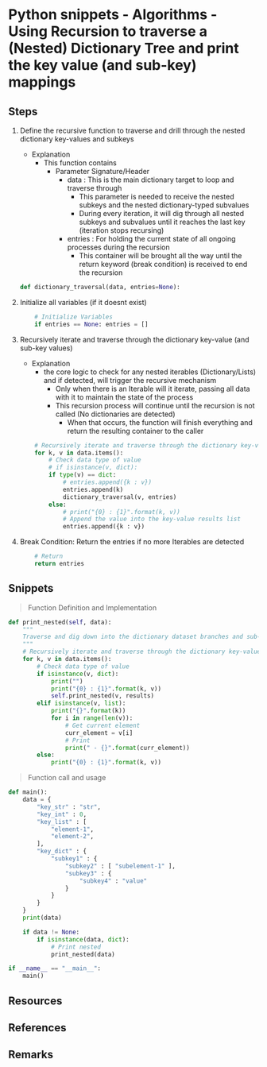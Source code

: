 # Python snippets - Algorithms - Using Recursion to traverse a (Nested) Dictionary Tree and print the key value (and sub-key) mappings

## Steps
1. Define the recursive function to traverse and drill through the nested dictionary key-values and subkeys
    - Explanation
        - This function contains 
            - Parameter Signature/Header
                - data : This is the main dictionary target to loop and traverse through
                    + This parameter is needed to receive the nested subkeys and the nested dictionary-typed subvalues
                    + During every iteration, it will dig through all nested subkeys and subvalues until it reaches the last key (iteration stops recursing)
                - entries : For holding the current state of all ongoing processes during the recursion
                    + This container will be brought all the way until the return keyword (break condition) is received to end the recursion
    ```python
    def dictionary_traversal(data, entries=None): 
    ```

2. Initialize all variables (if it doesnt exist)
    ```python
        # Initialize Variables
        if entries == None: entries = []
    ```

3. Recursively iterate and traverse through the dictionary key-value (and sub-key values)
    - Explanation
        - the core logic to check for any nested iterables (Dictionary/Lists) and if detected, will trigger the recursive mechanism
            + Only when there is an Iterable will it iterate, passing all data with it to maintain the state of the process
            - This recursion process will continue until the recursion is not called (No dictionaries are detected)
                + When that occurs, the function will finish everything and return the resulting container to the caller
    ```python
        # Recursively iterate and traverse through the dictionary key-value (and sub-key values) 
        for k, v in data.items():
            # Check data type of value
            # if isinstance(v, dict): 
            if type(v) == dict:
                # entries.append({k : v})
                entries.append(k)
                dictionary_traversal(v, entries)
            else: 
                # print("{0} : {1}".format(k, v))
                # Append the value into the key-value results list
                entries.append({k : v})
    ```

4. Break Condition: Return the entries if no more Iterables are detected
    ```python
        # Return
        return entries
    ```

## Snippets

> Function Definition and Implementation

```python
def print_nested(self, data): 
    """
    Traverse and dig down into the dictionary dataset branches and sub-branches (subkeys) and print them in a row
    """
    # Recursively iterate and traverse through the dictionary key-value (and sub-key values) 
    for k, v in data.items():
        # Check data type of value
        if isinstance(v, dict):
            print("")
            print("{0} : {1}".format(k, v))
            self.print_nested(v, results)
        elif isinstance(v, list):
            print("{}".format(k))
            for i in range(len(v)):
                # Get current element
                curr_element = v[i]
                # Print
                print(" - {}".format(curr_element))
        else:
            print("{0} : {1}".format(k, v))
```

> Function call and usage

```python
def main():
    data = {
        "key_str" : "str",
        "key_int" : 0,
        "key_list" : [
            "element-1",
            "element-2",
        ],
        "key_dict" : {
            "subkey1" : {
                "subkey2" : [ "subelement-1" ],
                "subkey3" : {
                    "subkey4" : "value"
                }
            }
        }
    }
    print(data)

    if data != None:
        if isinstance(data, dict):
            # Print nested
            print_nested(data)

if __name__ == "__main__":
    main()
```

## Resources

## References

## Remarks


